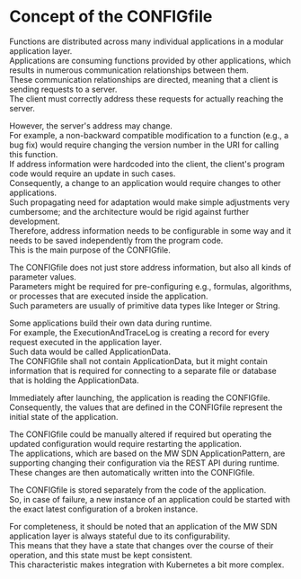 # Concept of the CONFIGfile

Functions are distributed across many individual applications in a modular application layer.  
Applications are consuming functions provided by other applications, which results in numerous communication relationships between them.  
These communication relationships are directed, meaning that a client is sending requests to a server.  
The client must correctly address these requests for actually reaching the server.  

However, the server's address may change.  
For example, a non-backward compatible modification to a function (e.g., a bug fix) would require changing the version number in the URI for calling this function.  
If address information were hardcoded into the client, the client's program code would require an update in such cases.  
Consequently, a change to an application would require changes to other applications.  
Such propagating need for adaptation would make simple adjustments very cumbersome; and the architecture would be rigid against further development.  
Therefore, address information needs to be configurable in some way and it needs to be saved independently from the program code.  
This is the main purpose of the CONFIGfile.  

The CONFIGfile does not just store address information, but also all kinds of parameter values.  
Parameters might be required for pre-configuring e.g., formulas, algorithms, or processes that are executed inside the application.  
Such parameters are usually of primitive data types like Integer or String.  

Some applications build their own data during runtime.  
For example, the ExecutionAndTraceLog is creating a record for every request executed in the application layer.  
Such data would be called ApplicationData.  
The CONFIGfile shall not contain ApplicationData, but it might contain information that is required for connecting to a separate file or database that is holding the ApplicationData.  

Immediately after launching, the application is reading the CONFIGfile.  
Consequently, the values that are defined in the CONFIGfile represent the initial state of the application.  

The CONFIGfile could be manually altered if required but operating the updated configuration would require restarting the application.  
The applications, which are based on the MW SDN ApplicationPattern, are supporting changing their configuration via the REST API during runtime.  
These changes are then automatically written into the CONFIGfile.  

The CONFIGfile is stored separately from the code of the application.  
So, in case of failure, a new instance of an application could be started with the exact latest configuration of a broken instance.  

For completeness, it should be noted that an application of the MW SDN application layer is always stateful due to its configurability.  
This means that they have a state that changes over the course of their operation, and this state must be kept consistent.  
This characteristic makes integration with Kubernetes a bit more complex.  

